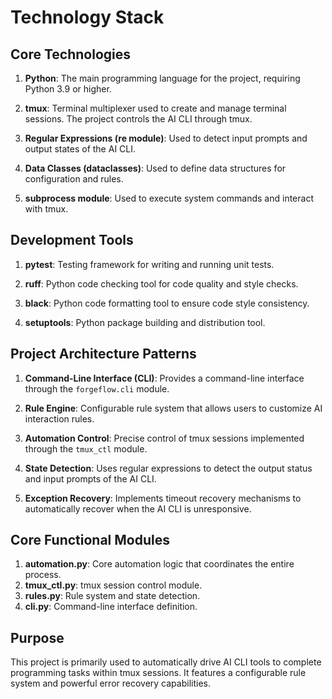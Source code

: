 # Technology Stack

## Core Technologies

1. **Python**: The main programming language for the project, requiring Python 3.9 or higher.

2. **tmux**: Terminal multiplexer used to create and manage terminal sessions. The project controls the AI CLI through tmux.

3. **Regular Expressions (re module)**: Used to detect input prompts and output states of the AI CLI.

4. **Data Classes (dataclasses)**: Used to define data structures for configuration and rules.

5. **subprocess module**: Used to execute system commands and interact with tmux.

## Development Tools

1. **pytest**: Testing framework for writing and running unit tests.

2. **ruff**: Python code checking tool for code quality and style checks.

3. **black**: Python code formatting tool to ensure code style consistency.

4. **setuptools**: Python package building and distribution tool.

## Project Architecture Patterns

1. **Command-Line Interface (CLI)**: Provides a command-line interface through the `forgeflow.cli` module.

2. **Rule Engine**: Configurable rule system that allows users to customize AI interaction rules.

3. **Automation Control**: Precise control of tmux sessions implemented through the `tmux_ctl` module.

4. **State Detection**: Uses regular expressions to detect the output status and input prompts of the AI CLI.

5. **Exception Recovery**: Implements timeout recovery mechanisms to automatically recover when the AI CLI is unresponsive.

## Core Functional Modules

1. **automation.py**: Core automation logic that coordinates the entire process.
2. **tmux_ctl.py**: tmux session control module.
3. **rules.py**: Rule system and state detection.
4. **cli.py**: Command-line interface definition.

## Purpose

This project is primarily used to automatically drive AI CLI tools to complete programming tasks within tmux sessions. It features a configurable rule system and powerful error recovery capabilities.